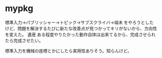 # mypkg
標準入力→パブリッシャー→トピック→サブスクライバ→端末
をやろうとしたけど、問題を解決するたびに新たな改善点が見つかってキリがないから、方向性を変えた。
遺産
ある程度やりたかった動作自体は出来てるから、完成させられたら完成させたい。

標準入力を機械の座標とかにしたら実用性ありそう。知らんけど。

